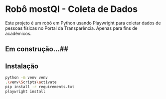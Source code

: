 # Robô mostQI - Coleta de Dados

Este projeto é um robô em Python usando Playwright para coletar dados de pessoas físicas no Portal da Transparência. Apenas para fins de acadêmicos.

## Em construção...##

## Instalação

```bash
python -m venv venv
.\venv\Scripts\activate
pip install -r requirements.txt
playwright install
```
